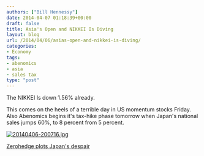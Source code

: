 ```yaml
---
authors: ["Bill Hennessy"]
date: 2014-04-07 01:18:39+00:00
draft: false
title: Asia's Open and NIKKEI Is Diving
layout: blog
url: /2014/04/06/asias-open-and-nikkei-is-diving/
categories:
- Economy
tags:
- abenomics
- asia
- sales tax
type: "post"
---
```


The NIKKEI Is down 1.56% already.

This comes on the heels of a terrible day in US momentum stocks Friday. Also Abenomics begins it's tax-hike phase tomorrow when Japan's national sales jumps 60%, to 8 percent from 5 percent.   
  
[![20140406-200716.jpg](https://hennessysview.com/wp-content/uploads/2014/04/20140406-200716.jpg)
](https://hennessysview.com/wp-content/uploads/2014/04/20140406-200716.jpg)

[Zerohedge plots Japan's despair](https://www.zerohedge.com/users/tyler-durden)
